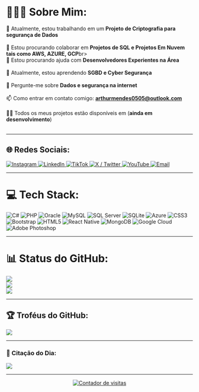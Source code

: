 # 🙋🏻‍♂️ Sobre Mim:
🔭 Atualmente, estou trabalhando em um **Projeto de Criptografia para segurança de Dados**<br><br>
👯 Estou procurando colaborar em **Projetos de SQL e Projetos Em Nuvem tais como AWS, AZURE, GCP**br><br>
🤝 Estou procurando ajuda com **Desenvolvedores Experientes na Área**<br><br>
🌱 Atualmente, estou aprendendo **SGBD e Cyber Segurança**<br><br>
💬 Pergunte-me sobre **Dados e segurança na internet**<br><br>
📫 Como entrar em contato comigo: **arthurmendes0505@outlook.com**<br><br>
👨‍💻 Todos os meus projetos estão disponíveis em (**ainda em desenvolvimento**)<br><br>

---

## 🌐 Redes Sociais:
<p align="left">
  <a href="https://instagram.com/Arthurlynow" target="_blank">
    <img src="https://img.shields.io/badge/Instagram-%23E4405F?style=for-the-badge&logo=Instagram&logoColor=white" alt="Instagram"/>
  </a>
  <a href="#">
    <img src="https://img.shields.io/badge/LinkedIn-%230077B5?style=for-the-badge&logo=linkedin&logoColor=white" alt="LinkedIn"/>
  </a>
  <a href="https://tiktok.com/@ArthurEntsev33" target="_blank">
    <img src="https://img.shields.io/badge/TikTok-%23000000?style=for-the-badge&logo=TikTok&logoColor=white" alt="TikTok"/>
  </a>
  <a href="https://x.com/ArthurEntsev33" target="_blank">
    <img src="https://img.shields.io/badge/X-%23000000?style=for-the-badge&logo=X&logoColor=white" alt="X / Twitter"/>
  </a>
  <a href="https://youtube.com/@@ArthurmEntsev" target="_blank">
    <img src="https://img.shields.io/badge/YouTube-%23FF0000?style=for-the-badge&logo=YouTube&logoColor=white" alt="YouTube"/>
  </a>
  <a href="mailto:arthurmendes0505@outlook.com">
    <img src="https://img.shields.io/badge/Email-D14836?style=for-the-badge&logo=gmail&logoColor=white" alt="Email"/>
  </a>
</p>

---

# 💻 Tech Stack:
![C#](https://img.shields.io/badge/C%23-239120?style=for-the-badge&logo=csharp&logoColor=white)
![PHP](https://img.shields.io/badge/PHP-777BB4?style=for-the-badge&logo=php&logoColor=white)
![Oracle](https://img.shields.io/badge/Oracle-F80000?style=for-the-badge&logo=oracle&logoColor=white)
![MySQL](https://img.shields.io/badge/MySQL-4479A1?style=for-the-badge&logo=mysql&logoColor=white)
![SQL Server](https://img.shields.io/badge/SQL%20Server-CC2927?style=for-the-badge&logo=microsoft-sql-server&logoColor=white)
![SQLite](https://img.shields.io/badge/SQLite-07405E?style=for-the-badge&logo=sqlite&logoColor=white)
![Azure](https://img.shields.io/badge/Azure-0072C6?style=for-the-badge&logo=microsoftazure&logoColor=white)
![CSS3](https://img.shields.io/badge/CSS3-1572B6?style=for-the-badge&logo=css3&logoColor=white)
![Bootstrap](https://img.shields.io/badge/Bootstrap-8511FA?style=for-the-badge&logo=bootstrap&logoColor=white)
![HTML5](https://img.shields.io/badge/HTML5-E34F26?style=for-the-badge&logo=html5&logoColor=white)
![React Native](https://img.shields.io/badge/React_Native-20232a?style=for-the-badge&logo=react&logoColor=61DAFB)
![MongoDB](https://img.shields.io/badge/MongoDB-4EA94B?style=for-the-badge&logo=mongodb&logoColor=white)
![Google Cloud](https://img.shields.io/badge/Google_Cloud-4285F4?style=for-the-badge&logo=google-cloud&logoColor=white)
![Adobe Photoshop](https://img.shields.io/badge/adobe%20photoshop-%2331A8FF.svg?style=for-the-badge&logo=adobe%20photoshop&logoColor=white)

---

# 📊 Status do GitHub:
![](https://github-readme-stats.vercel.app/api?username=arthurlynow098&theme=swift&hide_border=false&include_all_commits=false&count_private=false)<br/>
![](https://nirzak-streak-stats.vercel.app/?user=arthurlynow098&theme=swift&hide_border=false)<br/>
![](https://github-readme-stats.vercel.app/api/top-langs/?username=arthurlynow098&theme=swift&hide_border=false&include_all_commits=false&count_private=false&layout=compact)

---

## 🏆 Troféus do GitHub:
![](https://github-profile-trophy.vercel.app/?username=arthurlynow098&theme=highcontrast&no-frame=false&no-bg=false&margin-w=4)

---

### 📜 Citação do Dia:
![](https://quotes-github-readme.vercel.app/api?type=horizontal&theme=light)

---

<p align="center">
  <a href="https://visitcount.itsvg.in">
    <img src="https://visitcount.itsvg.in/api?id=arthurlynow098&icon=2&color=0" alt="Contador de visitas"/>
  </a>
</p>

<!-- Proudly created with GPRM ( https://gprm.itsvg.in ) -->
